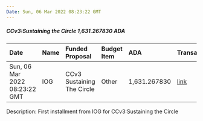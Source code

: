 ```yaml
---
Date: Sun, 06 Mar 2022 08:23:22 GMT
---
```


##### CCv3:Sustaining the Circle 1,631.267830 ADA

| Date      | Name | Funded Proposal | Budget Item | ADA | Transaction|
| :---        | :---  | :--- | :--- | :--- | :--- |
| Sun, 06 Mar 2022 08:23:22 GMT | IOG | CCv3 Sustaining The Circle | Other | 1,631.267830 | [link](https://cardanoscan.io/transaction/0b9e228e36cdb37874071509d0b1ce4fad4b5dd5b3c87e896fe741401ccdfc9f)|

Description: First installment from IOG for CCv3:Sustaining the Circle
